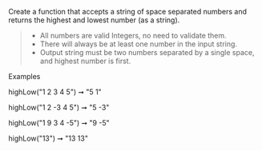 Create a function that accepts a string of space separated numbers and returns the highest and lowest number (as a string).

> * All numbers are valid Integers, no need to validate them.
> * There will always be at least one number in the input string.
> * Output string must be two numbers separated by a single space, and highest number is first.

Examples

highLow("1 2 3 4 5") ➞ "5 1"

highLow("1 2 -3 4 5") ➞ "5 -3"

highLow("1 9 3 4 -5") ➞ "9 -5"

highLow("13") ➞ "13 13"